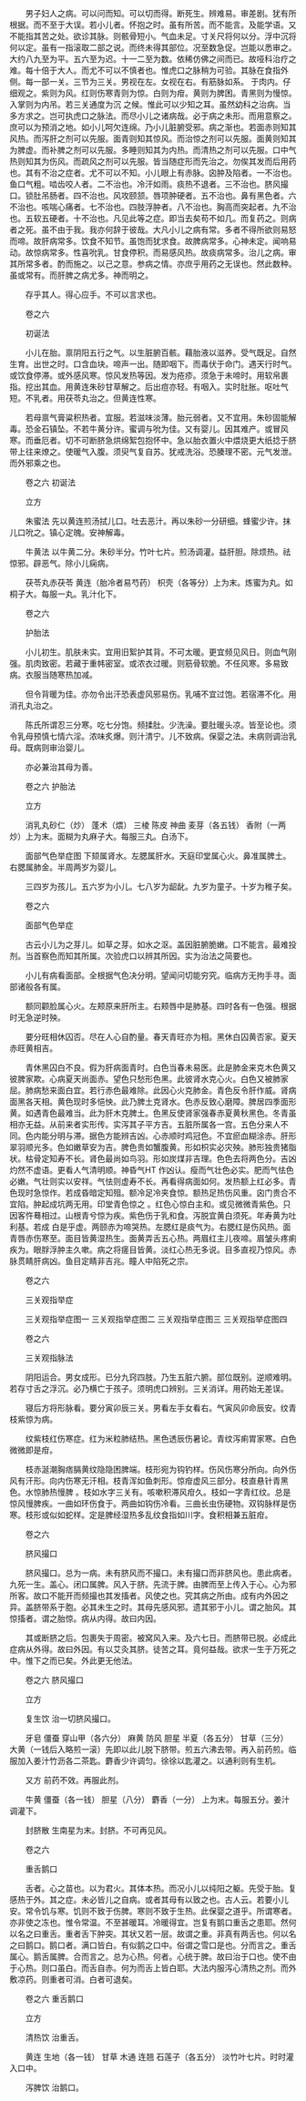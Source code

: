 <!-- { "loadSidebar": true } -->
　　男子妇人之病。可以问而知。可以切而得。断死生。辨难易。审差剧。犹有所根据。而不至于大误。若小儿者。怀抱之时。虽有所苦。而不能言。及能学语。又不能指其苦之处。欲诊其脉。则骸骨短小。气血未足。寸关尺将何以分。浮中沉将何以定。虽有一指滚取二部之说。而终未得其部位。况至数急促。岂能以悉审之。大约八九至为平。五六至为迟。十一二至为数。依稀仿佛之间而已。故哑科治疗之难。每十倍于大人。而尤不可以不慎者也。惟虎口之脉稍为可验。其脉在食指外侧。每一部一关。三节为三关。男视在左。女视在右。有筋脉如系。 于肉内。仔细观之。紫则为风。红则伤寒青则为惊。白则为疳。黄则为脾困。青黑则为慢惊。入掌则为内吊。若三关通度为沉 之候。惟此可以少知之耳。虽然幼科之治病。当多方求之。岂可执虎口之脉法。而尽小儿之诸病哉。必于病之未形。而用意察之。庶可以为预消之地。如小儿呵欠连绵。乃小儿脏腑受邪。病之渐也。若面赤则知其风热。而泻肝之剂可以先服。面青则知其惊风。而治惊之剂可以先服。面黄则知其为脾虚。而补脾之剂可以先服。多睡则知其为内热。而清热之剂可以先服。口中气热则知其为伤风。而疏风之剂可以先服。皆当随症形而先治之。勿俟其发而后用药也。其有不治之症者。尤不可以不知。小儿眼上有赤脉。囟肿及陷者。一不治也。鱼口气粗。啮齿咬人者。二不治也。冷汗如雨。痰热不退者。三不治也。脐风撮口。锁肚吊肠者。四不治也。风攻颐颔。唇项肿硬者。五不治也。鼻有黑色者。六不治也。咳喘心痛者。七不治也。四肢浮肿者。八不治也。胸高而突起者。九不治也。五软五硬者。十不治也。凡见此等之症。即当去矣苟不如几。而复药之。则病者之死。虽不由于我。我亦何辞于彼哉。大凡小儿之病有常。多者不得所欲则易怒而啼。故肝病常多。饮食不知节。虽饱而犹求食。故脾病常多。心神未定。闻响易动。故惊病常多。性喜吮乳。甘食停积。而易感风热。故痰病常多。治儿之病。审其所常多者。酌而施之。以己之意。参病之情。亦庶乎用药之无误也。然此数种。虽或常有。而肝脾之病尤多。神而明之。

　　存乎其人。得心应手。不可以言求也。

　　卷之六

　　初诞法

　　小儿在胎。禀阴阳五行之气。以生脏腑百骸。藉胎液以滋养。受气既足。自然生育。出世之时。口含血块。啼声一出。随即咽下。而毒伏于命门。遇天行时气。或饮食停滞。或外感风寒。惊风发热等因。发为疮疹。须急于未啼时。用软帛裹指。挖出其血。用黄连朱砂甘草解之。后出痘亦轻。有咽入。实时肚胀。呕吐气短。不乳者。用茯苓丸治之。但黄连性寒。

　　若母禀气膏粱积热者。宜服。若滋味淡薄。胎元弱者。又不宜用。朱砂固能解毒。恐金石镇坠。不若牛黄分许。蜜调与吮为佳。又有婴儿。因其难产。或冒风寒。而垂厄者。切不可断脐急烘绵絮包抱怀中。急以胎衣置火中煨烧更大纸捻于脐带上往来燎之。使暖气入腹。须臾气复自苏。犹戒洗浴。恐腠理不密。元气发泄。而外邪乘之也。

　　卷之六 初诞法

　　立方

　　朱蜜法 先以黄连煎汤拭儿口。吐去恶汁。再以朱砂一分研细。蜂蜜少许。抹儿口吮之。镇心定魄。安神解毒。

　　牛黄法 以牛黄二分。朱砂半分。竹叶七片。煎汤调灌。益肝胆。除烦热。祛惊邪。辟恶气。除小儿痫病。

　　茯苓丸赤茯苓 黄连（胎冷者易芍药） 枳壳（各等分）上为末。炼蜜为丸。如桐子大。每服一丸。乳汁化下。

　　卷之六

　　护胎法

　　小儿初生。肌肤未实。宜用旧絮护其背。不可太暖。更宜频见风日。则血气刚强。肌肉致密。若藏于重帏密室。或浓衣过暖。则筋骨软脆。不任风寒。多易致病。衣服当随寒热加减。

　　但令背暖为佳。亦勿令出汗恐表虚风邪易伤。乳哺不宜过饱。若宿滞不化。用消孔丸治之。

　　陈氏所谓忍三分寒。吃七分饱。频揉肚。少洗澡。要肚暖头凉。皆至论也。须令乳母预慎七情六淫。浓味炙爆。则汁清宁。儿不致病。保婴之法。未病则调治乳母。既病则审治婴儿。

　　亦必兼治其母为善。

　　卷之六 护胎法

　　立方

　　消乳丸砂仁（炒） 蓬术（煨） 三棱 陈皮 神曲 麦芽（各五钱） 香附（一两炒）上为末。面糊为丸麻子大。每服三丸。白汤下。

　　面部气色举症图 下颏属肾水。左腮属肝水。天庭印堂属心火。鼻准属脾土。右腮属肺金。半周两岁为婴儿。

　　三四岁为孩儿。五六岁为小儿。七八岁为龆龀。九岁为童子。十岁为稚子矣。

　　卷之六

　　面部气色举症

　　古云小儿为之芽儿。如草之芽。如水之沤。盖因脏腑脆嫩。口不能言。最难投剂。当首察色而知其所属。次验虎口以辨其所因。实为治法之简要也。

　　小儿有病看面部。全根据气色决分明。望闻问切能穷究。临病方无拘手寻。面部诸般各有属。

　　额同颧脸属心火。左颊原来肝所主。右颊唇中是肺基。四时各有一色强。根据时无急逆时殃。

　　要分旺相休囚否。尽在人心自酌量。春天青旺亦为相。黑休白囚黄否家。夏天赤旺黄相吉。

　　青休黑囚白不良。假为肝病面青时。白色当春未易医。此是肺金来克木色黄又彼脾家欺。心病夏天尚面赤。望色只愁形色黑。此彼肾水克心火。白色又被肺家屈。肺病愁来面白宜。若行赤色最难除。此因心火克肺金。青色反令肝作威。肾病面黑各天相。黄色现时多悒怏。此乃脾土克肾水。色赤反致心磨障。脾居四季面形黄。如遇青色最难当。此为肝木克脾土。色黑反使肾家强春赤夏黄秋黑色。冬青虽相亦无益。从前来者实形传。实泻其子平方吉。五脏所属各一宫。五色分来人不同。色内能分明与滞。据色方能辨吉凶。心赤顺时鸡冠色。不宜瘀血糊涂赤。肝形翠羽顺光多。色如嫩草安为吉。脾色贵如蟹腹黄。形如枳实必灾殃。肺形独贵猪脂状。枯骨定知寿不长。肾色最尚如鸟羽。形如炭煤非吉理。色色去将两色分。吉凶灼然不虚语。更看人气清明顺。神昏气HT 作凶认。瘦而气壮色必实。肥而气怯色必嫩。气壮则实以安祥。气怯则虚寿不长。再看得病面如何。发热额上红必多。青色现时急惊作。若成昏暗定知殂。额冷足冷夹食惊。额热足热伤风重。囟门贵合不宜陷。肿起成坑两无用。印堂青色惊之 。红色心惊白主和。或见微微青紫色。只因客忤蓦相过。山根青兮惊为疾。紫色伤于乳和食。泻脱宜黄白须死。年寿黄为吐利基。若成 白是乎虚。两颐赤为啼哭热。左腮红是痰气为。右腮红是伤风热。面青唇赤伤寒至。面目皆黄湿热生。面黄弄舌五心热。两眉红主儿夜啼。眉皱头疼痢疾为。眼脬浮肿主久嗽。病之将瘥目皆黄。淡红心热无多说。目多直视乃惊风。赤脉贯睛肝病凶。鱼目定睛非吉兆。瞳人中陷死之宗。

　　卷之六

　　三关观指举症

　　三关观指举症图一 三关观指举症图二 三关观指举症图三 三关观指举症图四

　　卷之六

　　三关观指脉法

　　阴阳运合。男女成形。已分九窍四肢。乃生五脏六腑。部位既别。逆顺难明。若存寸舌之浮沉。必乃横亡于孩子。须明虎口辨别。三关消详。用药始无差误。

　　寝后方将形脉看。要分寅卯辰三关。男看左手女看右。气寅风卯命辰安。纹青枝紫惊为病。

　　纹紫枝红伤寒症。红为米粒肺结热。黑色透辰伤暑论。青纹泻痢胃家寒。白色微微即是疳。

　　枝赤涎潮胸痞膈黄纹隐隐困脾端。枝形宛为钩钓样。伤风伤寒分所向。向外伤风有汗形。向内伤寒无汗相。枝青浑如鱼刺形。惊疳虚风三部分。枝直悬针青黑色。水惊肺热慢脾 。枝如水字三关有。咳嗽积滞风疳久。枝如一字青红纹。总是惊风慢脾疾。一曲如环伤食于。两曲如钩伤冷看。三曲长虫伤硬物。双钩脉样是伤寒。枝形或似如蛇样。定是脾经湿热多乱纹食指如川字。食积相兼五脏疳。

　　卷之六

　　脐风撮口

　　脐风撮口。总为一病。未有脐风而不撮口。未有撮口而非脐风也。患此病者。九死一生。盖心。闭口属脾。风入于脐。先流于脾。由脾而至上传入于心。心为邪所客。故口不能开而频撮也其发搐者。风使之也。究其病之所由。成有内外因之异。盖脐带系于胞。必其未生之时。其母先感风邪。遗其邪于小儿。谓之胎风。其惊搐者。谓之胎惊。病从内得。故曰内因。

　　其或断脐之后。包裹失于周密。被窝风入来。及六七日。而脐带已脱。必成此症病从外得。故曰外因。有以艾灸其脐。徒苦之耳。竟何益哉。欲求一生于万死之中。惟下之而已矣。外此更无他法。

　　卷之六 脐风撮口

　　立方

　　复生饮 治一切脐风撮口。

　　牙皂 僵蚕 穿山甲（各六分） 麻黄 防风 胆星 半夏（各五分） 甘草（三分） 大黄（一钱后入略煎一滚）先即以此儿脱下脐带。煎五六沸去带。再入前药煎。临服加入姜汁竹沥各二茶匙。麝香少许调匀。徐徐以匙灌之。以通利则有生机。

　　又方 前药不效。再服此剂。

　　牛黄 僵蚕（各一钱） 胆星（八分） 麝香（一分） 上为末。每服五分。姜汁调灌下。

　　封脐散 生南星为末。封脐。不可再见风。

　　卷之六

　　重舌鹅口

　　舌者。心之苗也。以为君火。其体本热。而况小儿以纯阳之躯。先受于胎。复感热于外。其之症。未必皆儿之自病。或者其母有以致之也。古人云。若要小儿安。常令饥与寒。饥则不致于伤脾。寒则不致于生热。此保婴之道乎。所谓寒者。亦非使之冻也。惟令常温。不至甚暖耳。冷暖得宜。岂复有鹅口重舌之患耶。然何以名之曰重舌。重者舌下肿突。其状又若一层。故谓之重。非真有两舌也。何以名之曰鹅口。鹅口者。满口皆白。有似鹅之口中。俗谓之雪口是也。分而言之。重舌属心。鹅舌属脾。合而言之。总为心热。何者。心统于脾。故曰治于口也。使不由于心热。则口虽白。而舌自赤。何为而舌上皆白耶。大法内服泻心清热之剂。而外敷凉药。则重者可消。白者可退矣。

　　卷之六 重舌鹅口

　　立方

　　清热饮 治重舌。

　　黄连 生地（各一钱） 甘草 木通 连翘 石莲子（各五分） 淡竹叶七片。时时灌入口中。

　　泻脾饮 治鹅口。

